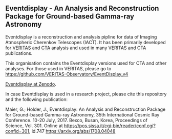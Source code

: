 ## Eventdisplay - An Analysis and Reconstruction Package for Ground-based Gamma-ray Astronomy

Eventdisplay is a reconstruction and analysis pipline for data of Imaging Atmospheric Cherenkov Telescopes (IACT). 
It has been primarily developed for [VERITAS](veritas.sao.arizona.edu/) and [CTA](https://cta-observatory.org/) analysis and used in many VERITAS and CTA publications.

This organisation contains the Eventdisplay versions used for CTA and other analyses. 
For those used in VERITAS, please go to https://github.com/VERITAS-Observatory/EventDisplay_v4

[Eventdisplay at Zenodo](https://zenodo.org/communities/eventdisplayproject?q=&l=list&p=1&s=10&sort=newest).

In case Eventdisplay is used in a research project, please cite this repository and the following publication:

Maier, G.; Holder, J., 
Eventdisplay: An Analysis and Reconstruction Package for Ground-based Gamma-ray Astronomy, 
35th International Cosmic Ray Conference. 10-20 July, 2017. Bexco, Busan, Korea, Proceedings of Science, Vol. 301. 
Online at https://pos.sissa.it/cgi-bin/reader/conf.cgi?confid=301, id.747 https://arxiv.org/abs/1708.04048

